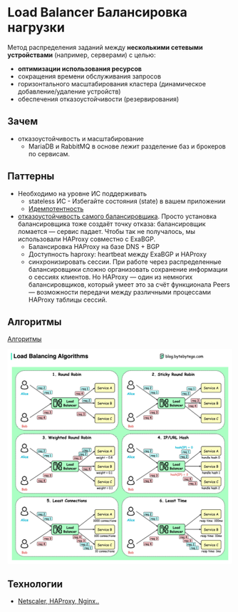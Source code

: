 # Load Balancer Балансировка нагрузки

Метод распределения заданий между __несколькими сетевыми устройствами__ (например, серверами) с целью:

- __оптимизации использования ресурсов__
- сокращения времени обслуживания запросов
- горизонтального масштабирования кластера (динамическое добавление/удаление устройств)
- обеспечения отказоустойчивости (резервирования)

## Зачем

- отказоустойчивость и масштабирование
  - MariaDB и RabbitMQ в основе лежит разделение баз и брокеров по сервисам.

## Паттерны

- Необходимо на уровне ИС поддерживать
  - stateless ИС - Избегайте состояния (state) в вашем приложении
  - [Идемпотентность](../integration/idempotent.md)
- [отказоустойчивость самого балансировщика](https://habr.com/ru/company/mailru/blog/474180/). Просто установка балансировщика тоже создаёт точку отказа: балансировщик ломается — сервис падает. Чтобы так не получалось, мы использовали HAProxy совместно с ExaBGP.
  - Балансировка HAProxy на базе DNS + BGP
  - Доступность haproxy: heartbeat между ExaBGP и HAProxy
  - синхронизировать сессии. При работе через распределенные балансировщики сложно организовать сохранение информации о сессиях клиентов. Но HAProxy — один из немногих балансировщиков, который умеет это за счёт функционала Peers — возможности передачи между различными процессами HAProxy таблицы сессий.

## Алгоритмы

[Алгоритмы](https://blog.bytebytego.com/i/103707419/what-are-the-common-load-balancing-algorithms)

![алгоритмы](../../../img/technology/lb.algoritm.jpg)

## Технологии

- [Netscaler, HAProxy, Nginx..](../../../technology/middleware/loadbalancer.md)
